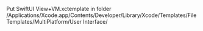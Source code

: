 Put SwiftUI View+VM.xctemplate in folder /Applications/Xcode.app/Contents/Developer/Library/Xcode/Templates/File Templates/MultiPlatform/User Interface/

